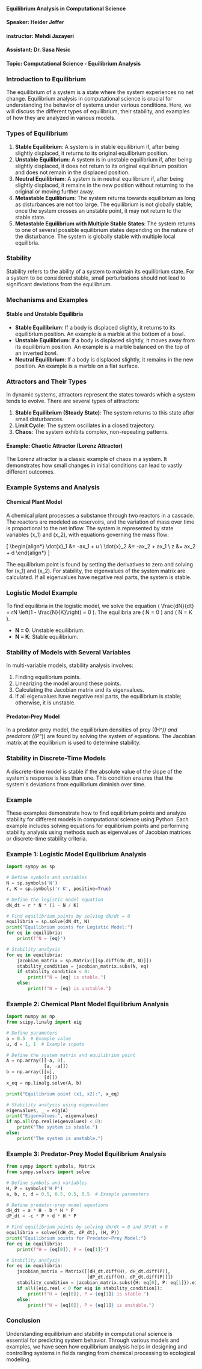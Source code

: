 #### Equilibrium Analysis in Computational Science
#### Speaker: Heider Jeffer
#### instructor: Mehdi Jazayeri 
#### Assistant: Dr. Sasa Nesic
#### Topic: Computational Science - Equilibrium Analysis

### Introduction to Equilibrium
The equilibrium of a system is a state where the system experiences no net change. Equilibrium analysis in computational science is crucial for understanding the behavior of systems under various conditions. Here, we will discuss the different types of equilibrium, their stability, and examples of how they are analyzed in various models.

### Types of Equilibrium
1. **Stable Equilibrium**: A system is in stable equilibrium if, after being slightly displaced, it returns to its original equilibrium position.
2. **Unstable Equilibrium**: A system is in unstable equilibrium if, after being slightly displaced, it does not return to its original equilibrium position and does not remain in the displaced position.
3. **Neutral Equilibrium**: A system is in neutral equilibrium if, after being slightly displaced, it remains in the new position without returning to the original or moving further away.
4. **Metastable Equilibrium**: The system returns towards equilibrium as long as disturbances are not too large. The equilibrium is not globally stable; once the system crosses an unstable point, it may not return to the stable state.
5. **Metastable Equilibrium with Multiple Stable States**: The system returns to one of several possible equilibrium states depending on the nature of the disturbance. The system is globally stable with multiple local equilibria.

### Stability
Stability refers to the ability of a system to maintain its equilibrium state. For a system to be considered stable, small perturbations should not lead to significant deviations from the equilibrium.

### Mechanisms and Examples
#### Stable and Unstable Equilibria
- **Stable Equilibrium**: If a body is displaced slightly, it returns to its equilibrium position. An example is a marble at the bottom of a bowl.
- **Unstable Equilibrium**: If a body is displaced slightly, it moves away from its equilibrium position. An example is a marble balanced on the top of an inverted bowl.
- **Neutral Equilibrium**: If a body is displaced slightly, it remains in the new position. An example is a marble on a flat surface.

### Attractors and Their Types
In dynamic systems, attractors represent the states towards which a system tends to evolve. There are several types of attractors:
1. **Stable Equilibrium (Steady State)**: The system returns to this state after small disturbances.
2. **Limit Cycle**: The system oscillates in a closed trajectory.
3. **Chaos**: The system exhibits complex, non-repeating patterns.

#### Example: Chaotic Attractor (Lorenz Attractor)
The Lorenz attractor is a classic example of chaos in a system. It demonstrates how small changes in initial conditions can lead to vastly different outcomes.

### Example Systems and Analysis
#### Chemical Plant Model
A chemical plant processes a substance through two reactors in a cascade. The reactors are modeled as reservoirs, and the variation of mass over time is proportional to the net inflow. The system is represented by state variables \(x_1\) and \(x_2\), with equations governing the mass flow:

\[
\begin{align*}
\dot{x}_1 &= -ax_1 + u \\
\dot{x}_2 &= -ax_2 + ax_1 \\
z &= ax_2 + d
\end{align*}
\]

The equilibrium point is found by setting the derivatives to zero and solving for \(x_1\) and \(x_2\). For stability, the eigenvalues of the system matrix are calculated. If all eigenvalues have negative real parts, the system is stable.

### Logistic Model Example
To find equilibria in the logistic model, we solve the equation \( \frac{dN}{dt} = rN \left(1 - \frac{N}{K}\right) = 0 \). The equilibria are \( N = 0 \) and \( N = K \).

- **N = 0**: Unstable equilibrium.
- **N = K**: Stable equilibrium.

### Stability of Models with Several Variables
In multi-variable models, stability analysis involves:
1. Finding equilibrium points.
2. Linearizing the model around these points.
3. Calculating the Jacobian matrix and its eigenvalues.
4. If all eigenvalues have negative real parts, the equilibrium is stable; otherwise, it is unstable.

#### Predator-Prey Model
In a predator-prey model, the equilibrium densities of prey (\(H^*\)) and predators (\(P^*\)) are found by solving the system of equations. The Jacobian matrix at the equilibrium is used to determine stability.

### Stability in Discrete-Time Models
A discrete-time model is stable if the absolute value of the slope of the system's response is less than one. This condition ensures that the system's deviations from equilibrium diminish over time.

### Example

These examples demonstrate how to find equilibrium points and analyze stability for different models in computational science using Python. Each example includes solving equations for equilibrium points and performing stability analysis using methods such as eigenvalues of Jacobian matrices or discrete-time stability criteria.

### Example 1: Logistic Model Equilibrium Analysis

```python
import sympy as sp

# Define symbols and variables
N = sp.symbols('N')
r, K = sp.symbols('r K', positive=True)

# Define the logistic model equation
dN_dt = r * N * (1 - N / K)

# Find equilibrium points by solving dN/dt = 0
equilibria = sp.solve(dN_dt, N)
print("Equilibrium points for Logistic Model:")
for eq in equilibria:
    print(f"N = {eq}")

# Stability analysis
for eq in equilibria:
    jacobian_matrix = sp.Matrix([[sp.diff(dN_dt, N)]])
    stability_condition = jacobian_matrix.subs(N, eq)
    if stability_condition < 0:
        print(f"N = {eq} is stable.")
    else:
        print(f"N = {eq} is unstable.")
```

### Example 2: Chemical Plant Model Equilibrium Analysis

```python
import numpy as np
from scipy.linalg import eig

# Define parameters
a = 0.5  # Example value
u, d = 1, 1  # Example inputs

# Define the system matrix and equilibrium point
A = np.array([[-a, 0],
              [a, -a]])
b = np.array([[u],
              [d]])
x_eq = np.linalg.solve(A, b)

print("Equilibrium point (x1, x2):", x_eq)

# Stability analysis using eigenvalues
eigenvalues, _ = eig(A)
print("Eigenvalues:", eigenvalues)
if np.all(np.real(eigenvalues) < 0):
    print("The system is stable.")
else:
    print("The system is unstable.")
```

### Example 3: Predator-Prey Model Equilibrium Analysis

```python
from sympy import symbols, Matrix
from sympy.solvers import solve

# Define symbols and variables
H, P = symbols('H P')
a, b, c, d = 0.5, 0.5, 0.5, 0.5  # Example parameters

# Define predator-prey model equations
dH_dt = a * H - b * H * P
dP_dt = -c * P + d * H * P

# Find equilibrium points by solving dH/dt = 0 and dP/dt = 0
equilibria = solve((dH_dt, dP_dt), (H, P))
print("Equilibrium points for Predator-Prey Model:")
for eq in equilibria:
    print(f"H = {eq[0]}, P = {eq[1]}")

# Stability analysis
for eq in equilibria:
    jacobian_matrix = Matrix([[dH_dt.diff(H), dH_dt.diff(P)],
                              [dP_dt.diff(H), dP_dt.diff(P)]])
    stability_condition = jacobian_matrix.subs({H: eq[0], P: eq[1]}).eigenvals()
    if all([eig.real < 0 for eig in stability_condition]):
        print(f"H = {eq[0]}, P = {eq[1]} is stable.")
    else:
        print(f"H = {eq[0]}, P = {eq[1]} is unstable.")
```



### Conclusion
Understanding equilibrium and stability in computational science is essential for predicting system behavior. Through various models and examples, we have seen how equilibrium analysis helps in designing and controlling systems in fields ranging from chemical processing to ecological modeling.
